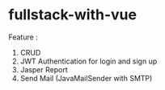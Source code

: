# fullstack-with-vue

Feature :
1. CRUD
2. JWT Authentication for login and sign up
3. Jasper Report
4. Send Mail (JavaMailSender with SMTP)
